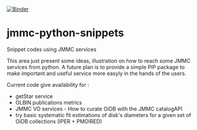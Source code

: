 [![Binder](https://mybinder.org/badge_logo.svg)](https://mybinder.org/v2/gh/JMMC-OpenDev/jmmc-python-snippets/HEAD)

# jmmc-python-snippets
Snippet codes using JMMC services

This area just present some ideas, illustration on how to reach some JMMC services from python. A future plan is to provide a simple PIP package to make important and useful service more easyly in the hands of the users.

Current code give availability for :
- getStar service 
- OLBIN publications metrics 
- JMMC VO services - How to curate OiDB with the JMMC catalogAPI
- try basic systematic fit estimations of disk's diameters for a given set of OiDB collections (IPER + PMOIRED)
